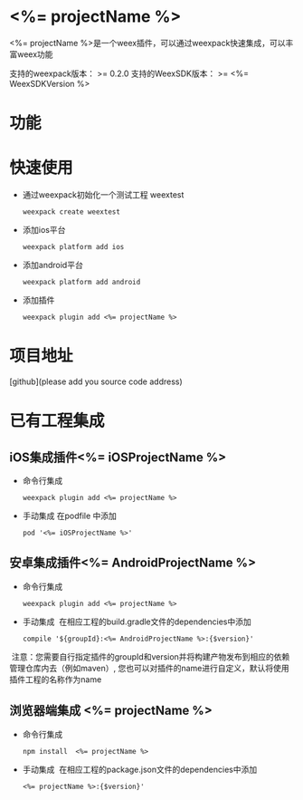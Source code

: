 # <%= projectName %>
<%= projectName %>是一个weex插件，可以通过weexpack快速集成，可以丰富weex功能

支持的weexpack版本： >= 0.2.0
支持的WeexSDK版本： >= <%= WeexSDKVersion %>

# 功能

# 快速使用
- 通过weexpack初始化一个测试工程 weextest
   ```
   weexpack create weextest
   ```
- 添加ios平台
  ```
  weexpack platform add ios
  ```
- 添加android平台
  ```
  weexpack platform add android
  ```
- 添加插件
  ```
  weexpack plugin add <%= projectName %>
  ```
# 项目地址
[github](please add you source code address)

# 已有工程集成
## iOS集成插件<%= iOSProjectName %>
- 命令行集成
  ```
  weexpack plugin add <%= projectName %>
  ```
- 手动集成
  在podfile 中添加
  ```
  pod '<%= iOSProjectName %>'
  ```

## 安卓集成插件<%= AndroidProjectName %>
- 命令行集成
  ```
  weexpack plugin add <%= projectName %>
  ```
- 手动集成
  在相应工程的build.gradle文件的dependencies中添加
  ```
  compile '${groupId}:<%= AndroidProjectName %>:{$version}'
  ``` 
  注意：您需要自行指定插件的groupId和version并将构建产物发布到相应的依赖管理仓库内去（例如maven）, 您也可以对插件的name进行自定义，默认将使用插件工程的名称作为name


## 浏览器端集成 <%= projectName %>
- 命令行集成
  ```
  npm install  <%= projectName %>
  ```
- 手动集成
  在相应工程的package.json文件的dependencies中添加
  ```
  <%= projectName %>:{$version}'
  ``` 
  
